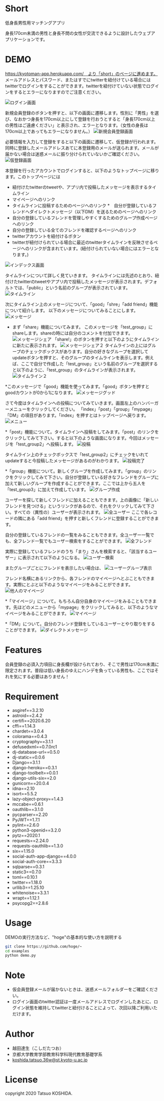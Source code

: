 # Short

低身長男性用マッチングアプリ

身長170cm未満の男性と身長不問の女性が交流できるように設計したウェブアプリケーションです。

# DEMO
https://kyotoman-app.herokuapp.com/　より「short」のページに進めます。
メールアドレスとパスワード、またはすでにtwitterを紐付けている場合にはtwitterでログインをすることができます。twitterを紐付けていない状態でログインをするとエラーになりますのでご注意ください。

![ログイン画面](https://github.com/kyotoman-koshida/image_files/blob/main/short_login.png)


新規会員登録のボタンを押すと、以下の画面に遷移します。性別に「男性」を選び、なおかつ身長を170cm以上にして登録を行おうとすると「身長170cm以上の男性はご遠慮ください」と表示され、エラーとなります。（女性の身長は170cm以上であってもエラーになりません。）
![新規会員登録画面](https://github.com/kyotoman-koshida/image_files/blob/main/short_regislation.png)

必要情報を入力して登録をすると以下の画面に遷移して、仮登録が行われます。同時に登録したメールアドレスあてに本登録用のメールが送られます。メールが届かない場合は迷惑メールに振り分けられていないかご確認ください。
![仮登録画面](https://github.com/kyotoman-koshida/image_files/blob/main/short_kari_regi.png)

本登録を行ったアカウントでログインすると、以下のようなトップページに移ります。このトップページには
* 紐付けたtwitterのtweetや、アプリ内で投稿したメッセージを表示するタイムライン
* マイページへのリンク
* タイムラインに投稿するためのページへのリンク
*　自分が登録しているフレンドへダイレクトメッセージ（以下DM）を送るためのページへのリンク
* 自分の登録しているフレンドを管理しやすくするためのグループ作成ページへのリンク
* 自分の登録している全てのフレンドを確認するページへのリンク
* twitterアカウントを紐付けるボタン
* twitterが紐付けられている場合に最近のtwitterタイムラインを反映させるページへのリンクが含まれています。(紐付けられていない場合にはエラーとなります。)

![インデックス画面](https://github.com/kyotoman-koshida/image_files/blob/main/short_index.png)

タイムラインについて詳しく見ていきます。
タイムラインには先述のとおり、紐付けたtwitterのtweetやアプリ内で投稿したメッセージが表示されます。デフォルトでは、「public」という名前のグループが表示されています。
![タイムライン](https://github.com/kyotoman-koshida/image_files/blob/main/short_timeline.png)

次にタイムライン上のメッセージについて、「good」「shre」「add friend」機能について紹介します。
以下のメッセージについてみることにします。
![メッセージ](https://github.com/kyotoman-koshida/image_files/blob/main/short_message.png)

* まず「share」機能についてみます。
このメッセージを「test_group」にshareします。shareの時には自分のコメントを付加できます。
![メッセージシェア](https://github.com/kyotoman-koshida/image_files/blob/main/short_share.png)
「share!」のボタンを押すと以下のようにタイムラインに新たに表示されます。
![メッセージシェア２](https://github.com/kyotoman-koshida/image_files/blob/main/short_share_done.png)
タイムラインの上にはグループのチェックボックスがあります。自分の好きなグループを選択してupdateボタンを押すと、そのグループのタイムラインを表示します。例えば、ここで自分で作成した「test_group」という名前のグループを選択すると以下のように、「test_group」のタイムラインが表示されます。
![タイムライン２](https://github.com/kyotoman-koshida/image_files/blob/main/short_timeline2.png)

*このメッセージで「good」機能を使ってみます。「good」ボタンを押すとgoodカウントが0から1になります。
![メッセージグッド](https://github.com/kyotoman-koshida/image_files/blob/main/short_good_done.png)


さて今度はタイムラインへの投稿についてみていきます。画面左上のハンバーガーメニューをクリックしてください。
「index」「post」「group」「mypage」「DM」の項目があります。「index」を押すとはトップページへ戻ります。
![メニュー](https://github.com/kyotoman-koshida/image_files/blob/main/short_hamburger.png)

*「post」機能について。タイムラインへ投稿をしてみます。「post」のリンクをクリックしてみて下さい。すると以下のような画面になります。今回はメッセージを「test_group2」へ投稿します。
![投稿](https://github.com/kyotoman-koshida/image_files/blob/main/short_post.png)

タイムライン上のチェックボックスで「test_group2」にチェックをいれてupdateすると今投稿したメッセージがあるのがわかります。
![投稿完了](https://github.com/kyotoman-koshida/image_files/blob/main/short_post_done.png)

*「group」機能について。新しくグループを作成してみます。「group」のリンクをクリックしてみて下さい。自分が登録している好きなフレンドをグループに加えて新しいグループを作成することができます。ここでは上から五人を「test_group3」に加えて作成しています。
![グループ作成](https://github.com/kyotoman-koshida/image_files/blob/main/short_group.png)

ユーザーを探して新しくフレンドに加えることもできます。上の画像に「新しいフレンドを見つける」というリンクがあるので、それをクリックしてみて下さい。すべての（異性の）ユーザーが表示されます。
![全ユーザー](https://github.com/kyotoman-koshida/image_files/blob/main/short_alluser.png)
ここで各レコードの隣にある「add friend」を押すと新しくフレンドに登録することができます。

自分の登録しているフレンドの一覧をみることもできます。全ユーザー一覧でも、全フレンド一覧でもユーザー検索をすることができます。
![全フレンド](https://github.com/kyotoman-koshida/image_files/blob/main/short_allfriend.png)

実際に登録しているフレンドのうち「まり」さんを検索すると、「該当するユーザー」に表示されて以下のようになる。
![ユーザー検索](https://github.com/kyotoman-koshida/image_files/blob/main/short_allfriend_search.png)

またグループごとにフレンドを表示したい場合は、
![ユーザーグループ表示](https://github.com/kyotoman-koshida/image_files/blob/main/short_friend_group.png)

フレンド名横にあるリンクから、各フレンドのマイページへとぶこともできます。実際にとぶと以下のようなマイページをみることができます。
![他人のマイページ](https://github.com/kyotoman-koshida/image_files/blob/main/short_otherspage.png)

*「マイページ」について。もちろん自分自身のマイページをみることもできます。先ほどのメニューから「mypage」をクリックしてみると、以下のようなマイページをみることができます。
![マイページ](https://github.com/kyotoman-koshida/image_files/blob/main/short_mypage.png)

*「DM」について。自分のフレンド登録をしているユーザーとやり取りをすることができます。
![ダイレクトメッセージ](https://github.com/kyotoman-koshida/image_files/blob/main/short_dm.png)



# Features

会員登録の必須入力項目に身長欄が設けられており、そこで男性は170cm未満に限定されます。普段は低い身長のゆえにハンデを負っている男性も、ここではそれを気にする必要はありません！

# Requirement
* asgiref==3.2.10
* astroid==2.4.2
* certifi==2020.6.20
* cffi==1.14.3
* chardet==3.0.4
* colorama==0.4.3
* cryptography==3.1.1
* defusedxml==0.7.0rc1
* dj-database-url==0.5.0
* dj-static==0.0.6
* Django==3.1.1
* django-heroku==0.3.1
* django-toolbelt==0.0.1
* django-utils-six==2.0
* gunicorn==20.0.4
* idna==2.10
* isort==5.5.2
* lazy-object-proxy==1.4.3
* mccabe==0.6.1
* oauthlib==3.1.0
* pycparser==2.20
* PyJWT==1.7.1
* pylint==2.6.0
* python3-openid==3.2.0
* pytz==2020.1
* requests==2.24.0
* requests-oauthlib==1.3.0
* six==1.15.0
* social-auth-app-django==4.0.0
* social-auth-core==3.3.3
* sqlparse==0.3.1
* static3==0.7.0
* toml==0.10.1
* twitter==1.18.0
* urllib3==1.25.10
* whitenoise==3.3.1
* wrapt==1.12.1
* psycopg2==2.8.6

# Usage

DEMOの実行方法など、"hoge"の基本的な使い方を説明する

```bash
git clone https://github.com/hoge/~
cd examples
python demo.py
```

# Note
* 仮会員登録メールが届かないときは、迷惑メールフォルダーをご確認ください。
* ログイン画面のtwitter認証は一度メールアドレスでログインしたあとに、ログイン状態を維持してtwitterと紐付けることによって、次回以降ご利用いただけます。

# Author

* 越田達生（こしだたつお）
* 京都大学教育学部教育科学科現代教育基礎学系
* koshida.tatsuo.36w@st.kyoto-u.ac.jp

# License
copyright 2020 Tatsuo KOSHIDA.
